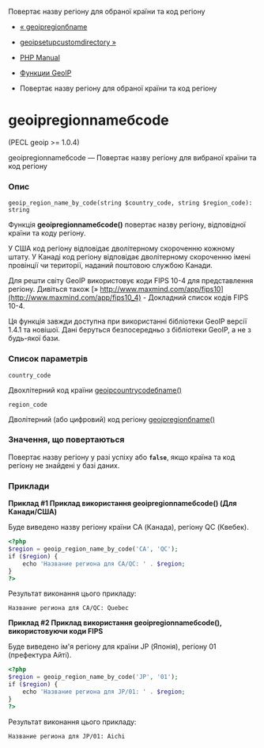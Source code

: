 Повертає назву регіону для обраної країни та код регіону

-   [« geoipregionбname](function.geoip-region-by-name.html)
    
-   [geoipsetupcustomdirectory »](function.geoip-setup-custom-directory.html)
    
-   [PHP Manual](index.html)
    
-   [Функции GeoIP](ref.geoip.html)
    
-   Повертає назву регіону для обраної країни та код регіону
    

# geoipregionnameбcode

(PECL geoip >= 1.0.4)

geoipregionnameбcode — Повертає назву регіону для вибраної країни та код регіону

### Опис

```methodsynopsis
geoip_region_name_by_code(string $country_code, string $region_code): string
```

Функція **geoipregionnameбcode()** повертає назву регіону, відповідної країни та коду регіону.

У США код регіону відповідає дволітерному скороченню кожному штату. У Канаді код регіону відповідає дволітерному скороченню імені провінції чи території, наданий поштовою службою Канади.

Для решти світу GeoIP використовує коди FIPS 10-4 для представлення регіону. Дивіться також [» http://www.maxmind.com/app/fips10](http://www.maxmind.com/app/fips10_4) - Докладний список кодів FIPS 10-4.

Ця функція завжди доступна при використанні бібліотеки GeoIP версії 1.4.1 та новішої. Дані беруться безпосередньо з бібліотеки GeoIP, а не з будь-якої бази.

### Список параметрів

`country_code`

Двохлітерний код країни [geoipcountrycodeбname()](function.geoip-country-code-by-name.html)

`region_code`

Дволітерний (або цифровий) код регіону [geoipregionбname()](function.geoip-region-by-name.html)

### Значення, що повертаються

Повертає назву регіону у разі успіху або **`false`**, якщо країна та код регіону не знайдені у базі даних.

### Приклади

**Приклад #1 Приклад використання **geoipregionnameбcode()** (Для Канади/США)**

Буде виведено назву регіону країни CA (Канада), регіону QC (Квебек).

```php
<?php
$region = geoip_region_name_by_code('CA', 'QC');
if ($region) {
    echo 'Название региона для CA/QC: ' . $region;
}
?>
```

Результат виконання цього прикладу:

```
Название региона для CA/QC: Quebec
```

**Приклад #2 Приклад використання **geoipregionnameбcode()**, використовуючи коди FIPS**

Буде виведено ім'я регіону для країни JP (Японія), регіону 01 (префектура Айті).

```php
<?php
$region = geoip_region_name_by_code('JP', '01');
if ($region) {
    echo 'Название региона для JP/01: ' . $region;
}
?>
```

Результат виконання цього прикладу:

```
Название региона для JP/01: Aichi
```